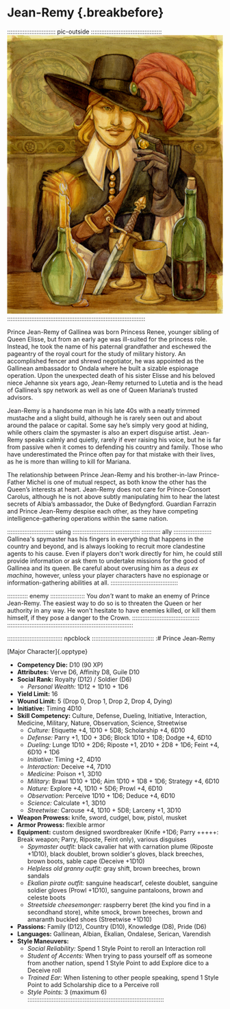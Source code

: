 # Jean-Remy {.breakbefore}

:::::::::::::::::::::::::::: pic-outside :::::::::::::::::::::::::::::::::::::::::
![Prince Jean-Remy, by Sarah Otterstaetter](assets/Scenes/Medium/espionage.jpg "Prince Jean-Remy, by Sarah Otterstaetter")
::::::::::::::::::::::::::::::::::::::::::::::::::::::::::::::::::::::::::::::::

Prince Jean-Remy of Gallinea was born Princess Renee, younger sibling 
of Queen Elisse, but from an early age was ill-suited for the princess role. 
Instead, he took the name of his paternal grandfather and eschewed the 
pageantry of the royal court for the study of military history. 
An accomplished fencer and shrewd negotiator, he was appointed as the 
Gallinean ambassador to Ondala where he built a sizable espionage operation. 
Upon the unexpected death of his sister Elisse and his beloved niece Jehanne 
six years ago, Jean-Remy returned to Lutetia and is the head of Gallinea’s 
spy network as well as one of Queen Mariana’s trusted advisors.

Jean-Remy is a handsome man in his late 40s with a neatly trimmed mustache 
and a slight build, although he is rarely seen out and about around the palace 
or capital. Some say he’s simply very good at hiding, while others claim 
the spymaster is also an expert disguise artist. Jean-Remy speaks calmly and quietly, 
rarely if ever raising his voice, but he is far from passive when it comes to 
defending his country and family. Those who have underestimated the Prince often 
pay for that mistake with their lives, as he is more than willing to kill for Mariana.

The relationship between Prince Jean-Remy and his brother-in-law Prince-Father 
Michel is one of mutual respect, as both know the other has the Queen’s interests at heart. 
Jean-Remy does not care for Prince-Consort Carolus, although he is not above subtly 
manipulating him to hear the latest secrets of Albia’s ambassador, the Duke of Bedyngford. 
Guardian Farrazin and Prince Jean-Remy despise each other, as they have competing 
intelligence-gathering operations within the same nation.

::::::::::::::::::::::::::: using :::::::::::::::::::::::::::::::::::::::
::::::::::: ally ::::::::::::::::::::::
Gallinea's spymaster has his fingers in everything that happens
in the country and beyond, and is always looking to recruit more
clandestine agents to his cause. Even if players don't work 
directly for him, he could still provide information or ask them
to undertake missions for the good of Gallinea and its queen.
Be careful about overusing him as a *deus ex machina*, however,
unless your player characters have no espionage or information-gathering
abilities at all.
:::::::::::::::::::::::::::::::::::::::

:::::::::::: enemy ::::::::::::::::::::
You *don't* want to make an enemy of Prince Jean-Remy.
The easiest way to do so is to threaten the Queen or her
authority in any way. He won't hesitate to have enemies
killed, or kill them himself, if they pose a danger to
the Crown.
:::::::::::::::::::::::::::::::::::::::
:::::::::::::::::::::::::::::::::::::::::::::::::::::::::::::::::::::::::

:::::::::::::::::::::::::::::::: npcblock ::::::::::::::::::::::::::::::::::::
:# Prince Jean-Remy

[Major Character]{.opptype}

- **Competency Die:** D10 (90 XP)
- **Attributes:** Verve D6, Affinity D8, Guile D10
- **Social Rank:** Royalty (D12) / Soldier (D6)
  - *Personal Wealth:* 1D12 + 1D10 + 1D6
- **Yield Limit:** 16
- **Wound Limit:** 5 (Drop 0, Drop 1, Drop 2, Drop 4, Dying)
- **Initiative:** Timing 4D10
- **Skill Competency:** Culture, Defense, Dueling, Initiative, Interaction, Medicine, Military, Nature,
                        Observation, Science, Streetwise
  - *Culture:*        Etiquette +4, 1D10 + 5D8; Scholarship +4, 6D10
  - *Defense:*        Parry +1, 1D0 + 3D6; Block 1D10 + 1D8; Dodge +4, 6D10
  - *Dueling:*        Lunge 1D10 + 2D6; Riposte +1, 2D10 + 2D8 + 1D6; Feint +4, 6D10 + 1D6
  - *Initiative:*     Timing +2, 4D10
  - *Interaction:*    Deceive +4, 7D10
  - *Medicine:*       Poison +1, 3D10
  - *Military:*       Brawl 1D10 + 1D6; Aim 1D10 + 1D8 + 1D6; Strategy +4, 6D10
  - *Nature:*         Explore +4, 1D10 + 5D6; Prowl +4, 6D10
  - *Observation:*    Perceive 1D10 + 1D6; Deduce +4, 6D10
  - *Science:*        Calculate +1, 3D10
  - *Streetwise:*     Carouse +4, 1D10 + 5D8; Larceny +1, 3D10
- **Weapon Prowess:** knife, sword, cudgel, bow, pistol, musket
- **Armor Prowess:** flexible armor
- **Equipment:** custom designed swordbreaker (Knife +1D6; Parry +++++: Break weapon; Parry, Riposte, Feint only), various disguises
    - *Spymaster outfit:* black cavalier hat with carnation plume (Riposte +1D10), black doublet, brown soldier's gloves, black breeches, brown boots, sable cape (Deceive +1D10)
    - *Helpless old granny outfit:* gray shift, brown breeches, brown sandals
    - *Ekalian pirate outfit:* sanguine headscarf, celeste doublet, sanguine soldier gloves (Prowl +1D10), sanguine pantaloons, brown and celeste boots
    - *Streetside cheesemonger:* raspberry beret (the kind you find in a secondhand store), white smock, brown breeches, brown and amaranth buckled shoes (Streetwise +1D10)
- **Passions:** 
    Family                 (D12),
    Country                (D10), 
    Knowledge               (D8), 
    Pride                   (D6)
- **Languages:** Gallinean, Albian, Ekalian, Ondalese, Serican, Varendish
- **Style Maneuvers:**
  - *Social Reliability:* Spend 1 Style Point to reroll an Interaction roll
  - *Student of Accents:* When trying to pass yourself off as someone from another nation, spend 1 Style Point to add Explore dice to a Deceive roll
  - *Trained Ear:* When listening to other people speaking, spend 1 Style Point to add Scholarship dice to a Perceive roll
  - *Style Points:* 3 (maximum 6)
:::::::::::::::::::::::::::::::::::::::::::::::::::::::::::::::::::::::::::::::


